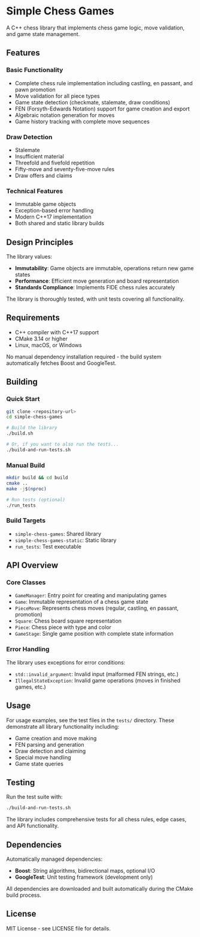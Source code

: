 # Simple Chess Games

A C++ chess library that implements chess game logic, move validation, and game
state management.

## Features

### Basic Functionality
- Complete chess rule implementation including castling, en passant, and pawn
  promotion
- Move validation for all piece types
- Game state detection (checkmate, stalemate, draw conditions)
- FEN (Forsyth-Edwards Notation) support for game creation and export
- Algebraic notation generation for moves
- Game history tracking with complete move sequences

### Draw Detection
- Stalemate
- Insufficient material
- Threefold and fivefold repetition
- Fifty-move and seventy-five-move rules
- Draw offers and claims

### Technical Features
- Immutable game objects
- Exception-based error handling
- Modern C++17 implementation
- Both shared and static library builds

## Design Principles

The library values:
- **Immutability**: Game objects are immutable, operations return new game
  states
- **Performance**: Efficient move generation and board representation
- **Standards Compliance**: Implements FIDE chess rules accurately

The library is thoroughly tested, with unit tests covering all functionality.

## Requirements

- C++ compiler with C++17 support
- CMake 3.14 or higher
- Linux, macOS, or Windows

No manual dependency installation required - the build system automatically
fetches Boost and GoogleTest.

## Building

### Quick Start

```bash
git clone <repository-url>
cd simple-chess-games

# Build the library
./build.sh

# Or, if you want to also run the tests...
./build-and-run-tests.sh
```

### Manual Build

```bash
mkdir build && cd build
cmake ..
make -j$(nproc)

# Run tests (optional)
./run_tests
```

### Build Targets

- `simple-chess-games`: Shared library
- `simple-chess-games-static`: Static library
- `run_tests`: Test executable

## API Overview

### Core Classes

- `GameManager`: Entry point for creating and manipulating games
- `Game`: Immutable representation of a chess game state
- `PieceMove`: Represents chess moves (regular, castling, en passant, promotion)
- `Square`: Chess board square representation
- `Piece`: Chess piece with type and color
- `GameStage`: Single game position with complete state information

### Error Handling

The library uses exceptions for error conditions:
- `std::invalid_argument`: Invalid input (malformed FEN strings, etc.)
- `IllegalStateException`: Invalid game operations (moves in finished games, etc.)

## Usage

For usage examples, see the test files in the `tests/` directory. These demonstrate all library functionality including:
- Game creation and move making
- FEN parsing and generation
- Draw detection and claiming
- Special move handling
- Game state queries

## Testing

Run the test suite with:
```bash
./build-and-run-tests.sh
```

The library includes comprehensive tests for all chess rules, edge cases, and API functionality.

## Dependencies

Automatically managed dependencies:
- **Boost**: String algorithms, bidirectional maps, optional I/O
- **GoogleTest**: Unit testing framework (development only)

All dependencies are downloaded and built automatically during the CMake build process.

## License

MIT License - see LICENSE file for details.
